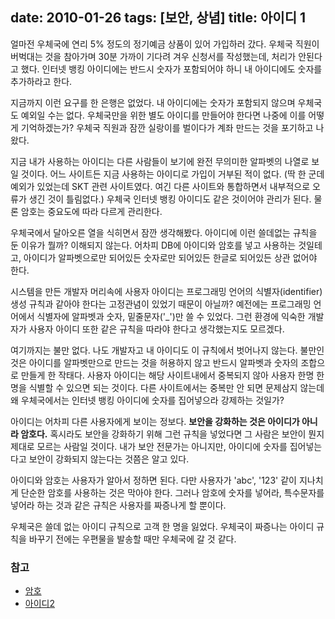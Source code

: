 date: 2010-01-26
tags: [보안, 상념]
title: 아이디 1
---
얼마전 우체국에 연리 5% 정도의 정기예금 상품이 있어 가입하러 갔다. 우체국 직원이 버벅대는 것을 참아가며 30분 가까이 기다려 겨우 신청서를 작성했는데, 처리가 안된다고 했다. 인터넷 뱅킹 아이디에는 반드시 숫자가 포함되어야 하니 내 아이디에도 숫자를 추가하라고 한다.
<!--more-->

지금까지 이런 요구를 한 은행은 없었다. 내 아이디에는 숫자가 포함되지 않으며 우체국도 예외일 수는 없다. 우체국만을 위한 별도 아이디를 만들어야 한다면 나중에 이를 어떻게 기억하겠는가? 우체국 직원과 잠깐 실랑이를 벌이다가 계좌 만드는 것을 포기하고 나왔다.

지금 내가 사용하는 아이디는 다른 사람들이 보기에 완전 무의미한 알파벳의 나열로 보일 것이다. 어느 사이트든 지금 사용하는 아이디로 가입이 거부된 적이 없다. (딱 한 군데 예외가 있었는데 SKT 관련 사이트였다. 여긴 다른 사이트와 통합하면서 내부적으로 오류가 생긴 것이 틀림없다.) 우체국 인터넷 뱅킹 아이디도 같은 것이어야 관리가 된다. 물론 암호는 중요도에 따라 다르게 관리한다.

우체국에서 달아오른 열을 식히면서 잠깐 생각해봤다. 아이디에 이런 쓸데없는 규칙을 둔 이유가 뭘까? 이해되지 않는다. 어차피 DB에 아이디와 암호를 넣고 사용하는 것일테고, 아이디가 알파벳으로만 되어있든 숫자로만 되어있든 한글로 되어있든 상관 없어야 한다.

시스템을 만든 개발자 머리속에 사용자 아이디는 프로그래밍 언어의 식별자(identifier) 생성 규칙과 같아야 한다는 고정관념이 있었기 때문이 아닐까? 예전에는 프로그래밍 언어에서 식별자에 알파벳과 숫자, 밑줄문자('_')만 쓸 수 있었다. 그런 환경에 익숙한 개발자가 사용자 아이디 또한 같은 규칙을 따라야 한다고 생각했는지도 모르겠다.

여기까지는 불만 없다. 나도 개발자고 내 아이디도 이 규칙에서 벗어나지 않는다. 불만인 것은 아이디를 알파벳만으로 만드는 것을 허용하지 않고 반드시 알파벳과 숫자의 조합으로 만들게 한 작태다. 사용자 아이디는 해당 사이트내에서 중복되지 않아 사용자 한명 한명을 식별할 수 있으면 되는 것이다. 다른 사이트에서는 중복만 안 되면 문제삼지 않는데 왜 우체국에서는 인터넷 뱅킹 아이디에 숫자를 집어넣으라 강제하는 것일가?

아이디는 어차피 다른 사용자에게 보이는 정보다. **보안을 강화하는 것은 아이디가 아니라 암호다.** 혹시라도 보안을 강화하기 위해 그런 규칙을 넣었다면 그 사람은 보안이 뭔지 제대로 모르는 사람일 것이다. 내가 보안 전문가는 아니지만, 아이디에 숫자를 집어넣는다고 보안이 강화되지 않는다는 것쯤은 알고 있다.

아이디와 암호는 사용자가 알아서 정하면 된다. 다만 사용자가 'abc', '123' 같이 지나치게 단순한 암호를 사용하는 것은 막아야 한다. 그러나 암호에 숫자를 넣어라, 특수문자를 넣어라 하는 것과 같은 규칙은 사용자를 짜증나게 할 뿐이다.

우체국은 쓸데 없는 아이디 규칙으로 고객 한 명을 잃었다. 우체국이 짜증나는 아이디 규칙을 바꾸기 전에는 우편물을 발송할 때만 우체국에 갈 것 같다.

### 참고
* [암호](/2009/password/)
* [아이디2](/2010/id-2/)
